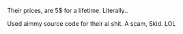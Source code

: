 Their prices, are 5$ for a lifetime. Literally.. 

Used aimmy source code for their ai shit. A scam, Skid. LOL
